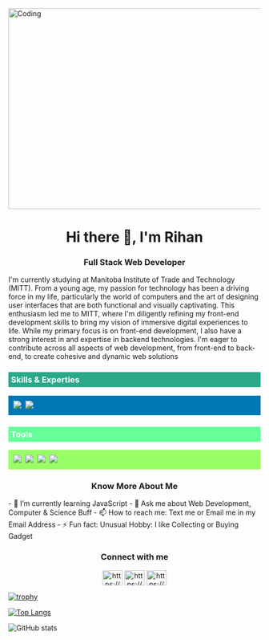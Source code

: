 <img align="center" alt="Coding" height="400" width="1200" src="https://user-images.githubusercontent.com/101390725/190355324-a0e8b36a-6c23-46df-93b2-aa01c7dddd24.gif">
<h1 align="center">Hi there 👋, I'm Rihan</h1>
<h3 align="center">Full Stack Web Developer</h3>


I'm currently studying at Manitoba Institute of Trade and Technology (MITT). From a young age, my passion for technology has been a driving force in my life, particularly the world of computers and the art of designing user interfaces that are both functional and visually captivating. This enthusiasm led me to MITT, where I'm diligently refining my front-end development skills to bring my vision of immersive digital experiences to life. While my primary focus is on front-end development, I also have a strong interest in and expertise in backend technologies. I'm eager to contribute across all aspects of web development, from front-end to back-end, to create cohesive and dynamic web solutions



<p align="left">
<h3 align="left" style="background-color: #2aa889; padding: 5px; color: white;">Skills & Experties</h3>
<p align="left" style="background-color: #0077b5; padding: 10px; color: #333;">
  <img src="https://img.shields.io/badge/code-Javascript-informational?style=for-the-badge&logo=javascript&logoColor=white&color=2aa889"/>&nbsp;
  <img src="https://img.shields.io/badge/web-HTML%2FCSS-informational?style=for-the-badge&logo=html5&logoColor=white&color=2aa889"/>&nbsp;
</p>


<h3 align="left" style="background-color: #66ff99; padding: 5px; color: white;">Tools</h3> <!-- Updated background color -->
<p align="left" style="background-color: #99ff66; padding: 10px; color: #333;"> <!-- Updated background color -->
  <img src="https://img.shields.io/badge/tool-Visual%20Studio-informational?style=for-the-badge&logo=visualstudio&logoColor=white&color=66ff99"/>&nbsp; <!-- Updated background color -->
  <img src="https://img.shields.io/badge/tool-VSCode-informational?style=for-the-badge&logo=visualstudiocode&logoColor=white&color=66ff99"/>&nbsp; <!-- Updated background color -->
  <img src="https://img.shields.io/badge/tool-Git-informational?style=for-the-badge&logo=git&logoColor=white&color=66ff99"/>&nbsp; <!-- Updated background color -->
  <img src="https://img.shields.io/badge/tool-GitHub-informational?style=for-the-badge&logo=github&logoColor=white&color=66ff99"/>&nbsp; <!-- Updated background color -->
</p>

<h3 align="center">Know More About Me</h3>
- 🌱 I’m currently learning JavaScript 
- 💬 Ask me about Web Development, Computer & Science Buff 
- 📫 How to reach me:  Text me or Email me in my  Email Address 
- ⚡ Fun fact: Unusual Hobby: I like Collecting or Buying Gadget 

<h3 align="Center">Connect with me</h3>
<p align="center">
<a href="https://linkedin.com/in/https://www.linkedin.com/in/rihan-badhon-05447428b?utm_source=share&utm_campaign=share_via&utm_content=profile&utm_medium=android_app" target="blank"><img align="center" src="https://raw.githubusercontent.com/rahuldkjain/github-profile-readme-generator/master/src/images/icons/Social/linked-in-alt.svg" alt="https://www.linkedin.com/in/rihan-badhon-05447428b?utm_source=share&utm_campaign=share_via&utm_content=profile&utm_medium=android_app" height="30" width="40" /></a>
<a href="https://fb.com/https://www.facebook.com/profile.php?id=61556534991371" target="blank"><img align="center" src="https://raw.githubusercontent.com/rahuldkjain/github-profile-readme-generator/master/src/images/icons/Social/facebook.svg" alt="https://www.facebook.com/profile.php?id=61556534991371" height="30" width="40" /></a>
<a href="https://instagram.com/https://www.instagram.com/ryan_badhon?utm_source=qr&igsh=mwtungsweghneww2yq==" target="blank"><img align="center" src="https://raw.githubusercontent.com/rahuldkjain/github-profile-readme-generator/master/src/images/icons/Social/instagram.svg" alt="https://www.instagram.com/ryan_badhon?utm_source=qr&igsh=mwtungsweghneww2yq==" height="30" width="40" /></a>
</p>

[![trophy](https://github-profile-trophy.vercel.app/?username=RihanBadhon)](https://github.com/ryo-ma/github-profile-trophy)


[![Top Langs](https://github-readme-stats.vercel.app/api/top-langs/?username=RihanBadhon)](https://github.com/anuraghazra/github-readme-stats)


![GitHub stats](https://github-readme-stats.vercel.app/api?username=RihanBadhon&show_icons=true&count_private=true)  



